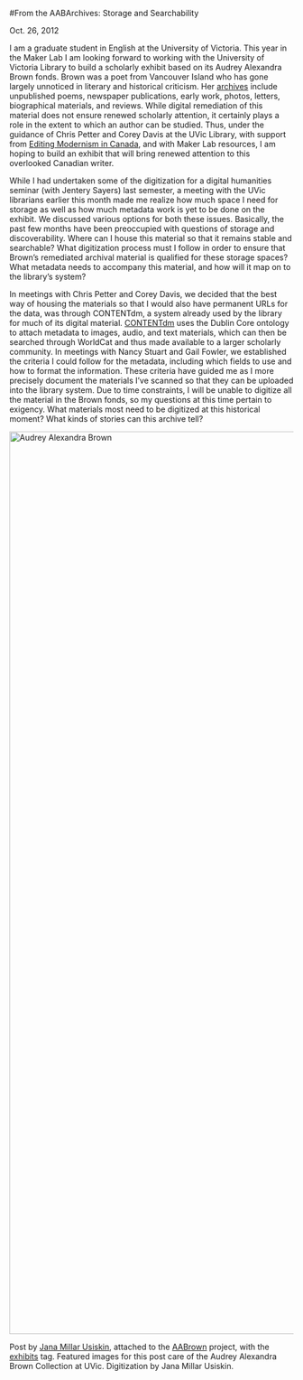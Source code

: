 #From the AABArchives: Storage and Searchability

Oct. 26, 2012

 <p dir="ltr">I am a graduate student in English at the University of Victoria. This year in the Maker Lab I am looking forward to working with the University of Victoria Library to build a scholarly exhibit based on its Audrey Alexandra Brown fonds. Brown was a poet from Vancouver Island who has gone largely unnoticed in literary and historical criticism. Her <a title="Audrey Alexandra Brown fonds" href="http://library.uvic.ca/spcoll/guides/sc335.html" target="_blank">archives</a> include unpublished poems, newspaper publications, early work, photos, letters, biographical materials, and reviews. While digital remediation of this material does not ensure renewed scholarly attention, it certainly plays a role in the extent to which an author can be studied. Thus, under the guidance of Chris Petter and Corey Davis at the UVic Library, with support from <a title="Editing Modernism in Canada" href="http://editingmodernism.ca" target="_blank">Editing Modernism in Canada</a>, and with Maker Lab resources, I am hoping to build an exhibit that will bring renewed attention to this overlooked Canadian writer.</p>
<p dir="ltr">While I had undertaken some of the digitization for a digital humanities seminar (with Jentery Sayers) last semester, a meeting with the UVic librarians earlier this month made me realize how much space I need for storage as well as how much metadata work is yet to be done on the exhibit. We discussed various options for both these issues. Basically, the past few months have been preoccupied with questions of storage and discoverability. Where can I house this material so that it remains stable and searchable? What digitization process must I follow in order to ensure that Brown’s remediated archival material is qualified for these storage spaces? What metadata needs to accompany this material, and how will it map on to the library’s system?</p>
<p>In meetings with Chris Petter and Corey Davis, we decided that the best way of housing the materials so that I would also have permanent URLs for the data, was through CONTENTdm, a system already used by the library for much of its digital material. <a title="Digital Projects at The University of Victoria library" href="http://contentdm.library.uvic.ca/cdm/" target="_blank">CONTENTdm</a> uses the Dublin Core ontology to attach metadata to images, audio, and text materials, which can then be searched through WorldCat and thus made available to a larger scholarly community. In meetings with Nancy Stuart and Gail Fowler, we established the criteria I could follow for the metadata, including which fields to use and how to format the information. These criteria have guided me as I more precisely document the materials I’ve scanned so that they can be uploaded into the library system. Due to time constraints, I will be unable to digitize all the material in the Brown fonds, so my questions at this time pertain to exigency.  <span class="pullquote">What materials most need to be digitized at this historical moment?</span> What kinds of stories can this archive tell?</p>
<p><a href="http://maker.uvic.ca/wp-content/uploads/2012/10/SC335VE2.jpg?b4e08e"><img class="alignnone" alt="Audrey Alexandra Brown" src="http://maker.uvic.ca/wp-content/uploads/2012/10/SC335VE2.jpg?b4e08e" width="1022" height="1599" /></a></p>
<p>Post by <a title="learn more" href="http://maker.uvic.ca/author/jana/">Jana Millar Usiskin</a>, attached to the <a title="learn more" href="http://maker.uvic.ca/category/aabrown">AABrown</a> project, with the <a title="learn more" href="http://maker.uvic.ca/tag/exhibits/">exhibits</a> tag. Featured images for this post care of the Audrey Alexandra Brown Collection at UVic. Digitization by Jana Millar Usiskin.</p>
